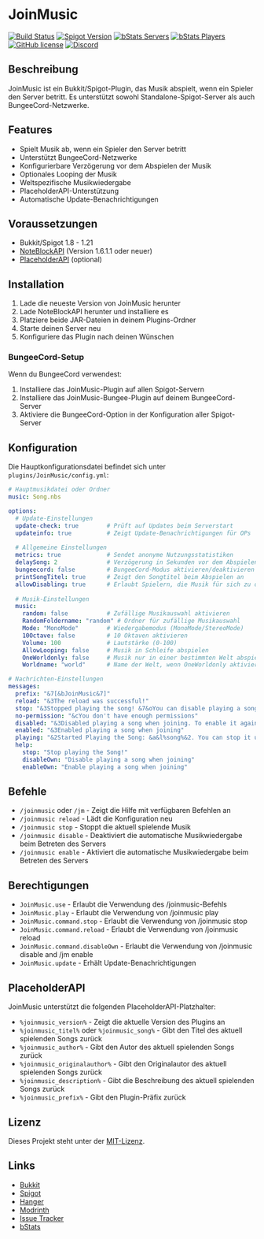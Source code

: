 # JoinMusic

[![Build Status](https://github.com/T0biii/JoinMusic/workflows/Java%20CI/badge.svg)](https://github.com/T0biii/JoinMusic/actions)
[![Spigot Version](https://img.shields.io/badge/Spigot-1.8--1.21-orange.svg)](https://www.spigotmc.org/resources/joinmusic.83541/)
[![bStats Servers](https://img.shields.io/bstats/servers/6447)](https://bstats.org/plugin/bukkit/JoinMusic/6447)
[![bStats Players](https://img.shields.io/bstats/players/6447)](https://bstats.org/plugin/bukkit/JoinMusik)
[![GitHub license](https://img.shields.io/github/license/T0biii/JoinMusic)](https://github.com/T0biii/JoinMusic/blob/master/LICENSE)
[![Discord](https://img.shields.io/badge/Discord-7289DA?style=for-the-badge&logo=discord&logoColor=white)](https://discord.gg/qKskYDBAMW)
## Beschreibung
JoinMusic ist ein Bukkit/Spigot-Plugin, das Musik abspielt, wenn ein Spieler den Server betritt. Es unterstützt sowohl Standalone-Spigot-Server als auch BungeeCord-Netzwerke.

## Features
- Spielt Musik ab, wenn ein Spieler den Server betritt
- Unterstützt BungeeCord-Netzwerke
- Konfigurierbare Verzögerung vor dem Abspielen der Musik
- Optionales Looping der Musik
- Weltspezifische Musikwiedergabe
- PlaceholderAPI-Unterstützung
- Automatische Update-Benachrichtigungen

## Voraussetzungen
- Bukkit/Spigot 1.8 - 1.21
- [NoteBlockAPI](https://www.spigotmc.org/resources/noteblockapi.19287/) (Version 1.6.1.1 oder neuer)
- [PlaceholderAPI](https://www.spigotmc.org/resources/placeholderapi.6245/) (optional)

## Installation
1. Lade die neueste Version von JoinMusic herunter
2. Lade NoteBlockAPI herunter und installiere es
3. Platziere beide JAR-Dateien in deinem Plugins-Ordner
4. Starte deinen Server neu
5. Konfiguriere das Plugin nach deinen Wünschen

### BungeeCord-Setup
Wenn du BungeeCord verwendest:
1. Installiere das JoinMusic-Plugin auf allen Spigot-Servern
2. Installiere das JoinMusic-Bungee-Plugin auf deinem BungeeCord-Server
3. Aktiviere die BungeeCord-Option in der Konfiguration aller Spigot-Server

## Konfiguration
Die Hauptkonfigurationsdatei befindet sich unter `plugins/JoinMusic/config.yml`:

```yaml
# Hauptmusikdatei oder Ordner
music: Song.nbs

options:
  # Update-Einstellungen
  update-check: true        # Prüft auf Updates beim Serverstart
  updateinfo: true          # Zeigt Update-Benachrichtigungen für OPs
  
  # Allgemeine Einstellungen
  metrics: true             # Sendet anonyme Nutzungsstatistiken
  delaySong: 2              # Verzögerung in Sekunden vor dem Abspielen
  bungeecord: false         # BungeeCord-Modus aktivieren/deaktivieren
  printSongTitel: true      # Zeigt den Songtitel beim Abspielen an
  allowDisabling: true      # Erlaubt Spielern, die Musik für sich zu deaktivieren
  
  # Musik-Einstellungen
  music:
    random: false           # Zufällige Musikauswahl aktivieren
    RandomFoldername: "random" # Ordner für zufällige Musikauswahl
    Mode: "MonoMode"        # Wiedergabemodus (MonoMode/StereoMode)
    10Octave: false         # 10 Oktaven aktivieren
    Volume: 100             # Lautstärke (0-100)
    AllowLooping: false     # Musik in Schleife abspielen
    OneWorldonly: false     # Musik nur in einer bestimmten Welt abspielen
    Worldname: "world"      # Name der Welt, wenn OneWorldonly aktiviert ist

# Nachrichten-Einstellungen
messages:
  prefix: "&7[&bJoinMusic&7]"
  reload: "&3The reload was successful!"
  stop: "&3Stopped playing the song! &7&oYou can disable playing a song on join with &b&o/jm disable"
  no-permission: "&cYou don't have enough permissions"
  disabled: "&3Disabled playing a song when joining. To enable it again, use &b/jm enable"
  enabled: "&3Enabled playing a song when joining"
  playing: "&2Started Playing the Song: &a&l%song%&2. You can stop it using &a/jm stop"
  help:
    stop: "Stop playing the Song!"
    disableOwn: "Disable playing a song when joining"
    enableOwn: "Enable playing a song when joining"
```

## Befehle
- `/joinmusic` oder `/jm` - Zeigt die Hilfe mit verfügbaren Befehlen an
- `/joinmusic reload` - Lädt die Konfiguration neu
- `/joinmusic stop` - Stoppt die aktuell spielende Musik
- `/joinmusic disable` - Deaktiviert die automatische Musikwiedergabe beim Betreten des Servers
- `/joinmusic enable` - Aktiviert die automatische Musikwiedergabe beim Betreten des Servers

## Berechtigungen
- `JoinMusic.use` - Erlaubt die Verwendung des /joinmusic-Befehls
- `JoinMusic.play` - Erlaubt die Verwendung von /joinmusic play
- `JoinMusic.command.stop` - Erlaubt die Verwendung von /joinmusic stop
- `JoinMusic.command.reload` - Erlaubt die Verwendung von /joinmusic reload
- `JoinMusic.command.disableOwn` - Erlaubt die Verwendung von /joinmusic disable and /jm enable
- `JoinMusic.update` - Erhält Update-Benachrichtigungen

## PlaceholderAPI
JoinMusic unterstützt die folgenden PlaceholderAPI-Platzhalter:
- `%joinmusic_version%` - Zeigt die aktuelle Version des Plugins an
- `%joinmusic_titel%` oder `%joinmusic_song%` - Gibt den Titel des aktuell spielenden Songs zurück
- `%joinmusic_author%` - Gibt den Autor des aktuell spielenden Songs zurück
- `%joinmusic_originalauthor%` - Gibt den Originalautor des aktuell spielenden Songs zurück
- `%joinmusic_description%` - Gibt die Beschreibung des aktuell spielenden Songs zurück
- `%joinmusic_prefix%` - Gibt den Plugin-Präfix zurück

## Lizenz
Dieses Projekt steht unter der [MIT-Lizenz](LICENSE).

## Links
- [Bukkit](https://dev.bukkit.org/projects/joinmusik)
- [Spigot](https://www.spigotmc.org/resources/joinmusic.83541/)
- [Hanger](https://hangar.papermc.io/T0biii/JoinMusic)
- [Modrinth](https://modrinth.com/plugin/joinmusic)
- [Issue Tracker](https://github.com/T0biii/JoinMusic/issues)
- [bStats](https://bstats.org/plugin/bukkit/JoinMusic/6447)
